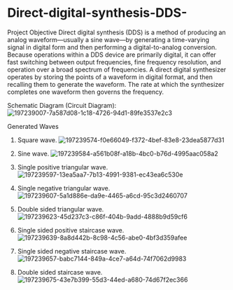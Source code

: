 # Direct-digital-synthesis-DDS-
Project Objective
Direct digital synthesis (DDS) is a method of producing an analog waveform—usually a sine wave—by generating a time-varying signal in digital form and then performing a digital-to-analog conversion. Because operations within a DDS device are primarily digital, it can offer fast switching between output frequencies, fine frequency resolution, and operation over a broad spectrum of frequencies. A direct digital synthesizer operates by storing the points of a waveform in digital format, and then recalling them to generate the waveform. The rate at which the synthesizer completes one waveform then governs the frequency.

Schematic Diagram (Circuit Diagram):
![197239007-7a587d08-1c18-4726-94d1-89fe3537e2c3](https://user-images.githubusercontent.com/107257581/217372513-676fe204-33b8-4cca-ab19-9d9ef3e04509.png)


Generated Waves
1. Square wave.
![197239574-f0e66049-f372-4bef-83e8-23dea5877d31](https://user-images.githubusercontent.com/107257581/217373516-fea0cfe4-4b72-4245-b2d2-82a355ac4a24.jpeg)


2. Sine wave.
![197239584-a561b08f-a18b-4bc0-b76d-4995aac058a2](https://user-images.githubusercontent.com/107257581/217373661-0a386d93-c41d-4644-bf94-d6d783b2ab7b.jpeg)


3. Single positive triangular wave.
![197239597-13ea5aa7-7b13-4991-9381-ec43ea6c530e](https://user-images.githubusercontent.com/107257581/217373694-c463d5f4-d4d2-49c6-a1e4-f52fcbfe67cb.jpeg)


4. Single negative triangular wave.
![197239607-5a1d886e-da9e-4465-a6cd-95c3d2460707](https://user-images.githubusercontent.com/107257581/217373731-ea50a9b1-5a68-4808-801b-9d754ef72a00.jpeg)

5. Double sided triangular wave.
![197239623-45d237c3-c86f-404b-9add-4888b9d59cf6](https://user-images.githubusercontent.com/107257581/217373914-e77642fb-c9ef-4b8b-82c0-d04417459c1b.jpeg)


6. Single sided positive staircase wave.
![197239639-8a8d442b-8c98-4c56-abe0-4bf3d359afee](https://user-images.githubusercontent.com/107257581/217373939-60f6c144-fb6b-46a8-b67a-ac64a37ee1fd.jpeg)


7. Single sided negative staircase wave.
![197239657-babc7144-849a-4ce7-a64d-74f7062d9983](https://user-images.githubusercontent.com/107257581/217373958-18eb6490-0e4a-4b2b-961a-2f498300759e.jpeg)


8. Double sided staircase wave.
![197239675-43e7b399-55d3-44ed-a680-74d67f2ec366](https://user-images.githubusercontent.com/107257581/217374001-7dbf29e2-8296-480e-b4e1-9f61a8a57745.jpeg)

